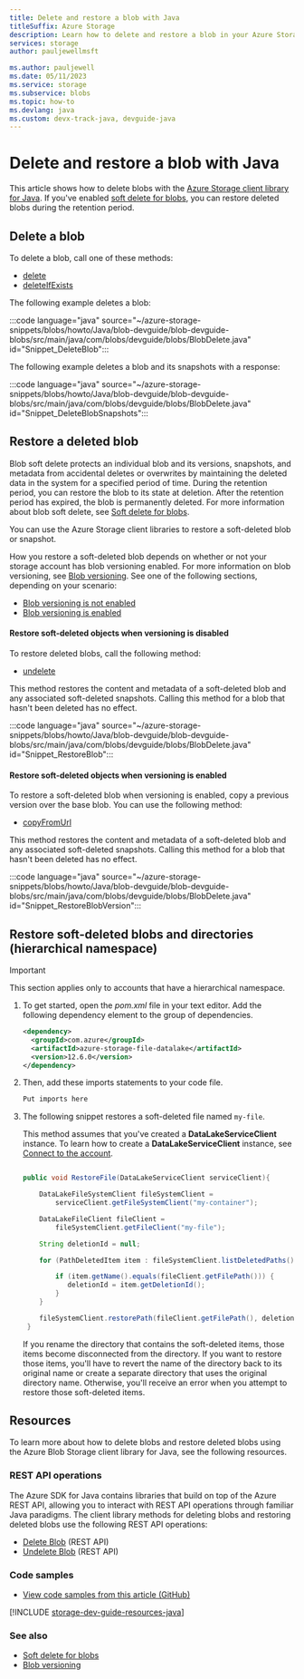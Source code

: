 ```yaml
---
title: Delete and restore a blob with Java
titleSuffix: Azure Storage
description: Learn how to delete and restore a blob in your Azure Storage account using the Java client library
services: storage
author: pauljewellmsft

ms.author: pauljewell
ms.date: 05/11/2023
ms.service: storage
ms.subservice: blobs
ms.topic: how-to
ms.devlang: java
ms.custom: devx-track-java, devguide-java
---
```


# Delete and restore a blob with Java

This article shows how to delete blobs with the [Azure Storage client library for Java](/java/api/overview/azure/storage-blob-readme).  If you've enabled [soft delete for blobs](soft-delete-blob-overview.md), you can restore deleted blobs during the retention period.

## Delete a blob

To delete a blob, call one of these methods:

- [delete](/java/api/com.azure.storage.blob.specialized.blobclientbase)
- [deleteIfExists](/java/api/com.azure.storage.blob.specialized.blobclientbase)

The following example deletes a blob:

:::code language="java" source="~/azure-storage-snippets/blobs/howto/Java/blob-devguide/blob-devguide-blobs/src/main/java/com/blobs/devguide/blobs/BlobDelete.java" id="Snippet_DeleteBlob":::

The following example deletes a blob and its snapshots with a response:

:::code language="java" source="~/azure-storage-snippets/blobs/howto/Java/blob-devguide/blob-devguide-blobs/src/main/java/com/blobs/devguide/blobs/BlobDelete.java" id="Snippet_DeleteBlobSnapshots":::

## Restore a deleted blob

Blob soft delete protects an individual blob and its versions, snapshots, and metadata from accidental deletes or overwrites by maintaining the deleted data in the system for a specified period of time. During the retention period, you can restore the blob to its state at deletion. After the retention period has expired, the blob is permanently deleted. For more information about blob soft delete, see [Soft delete for blobs](soft-delete-blob-overview.md).

You can use the Azure Storage client libraries to restore a soft-deleted blob or snapshot.

How you restore a soft-deleted blob depends on whether or not your storage account has blob versioning enabled. For more information on blob versioning, see [Blob versioning](../../storage/blobs/versioning-overview.md). See one of the following sections, depending on your scenario:

- [Blob versioning is not enabled](#restore-soft-deleted-objects-when-versioning-is-disabled)
- [Blob versioning is enabled](#restore-soft-deleted-objects-when-versioning-is-enabled)

#### Restore soft-deleted objects when versioning is disabled

To restore deleted blobs, call the following method:

- [undelete](/java/api/com.azure.storage.blob.specialized.blobclientbase)

This method restores the content and metadata of a soft-deleted blob and any associated soft-deleted snapshots. Calling this method for a blob that hasn't been deleted has no effect.

:::code language="java" source="~/azure-storage-snippets/blobs/howto/Java/blob-devguide/blob-devguide-blobs/src/main/java/com/blobs/devguide/blobs/BlobDelete.java" id="Snippet_RestoreBlob":::

#### Restore soft-deleted objects when versioning is enabled

To restore a soft-deleted blob when versioning is enabled, copy a previous version over the base blob. You can use the following method:

- [copyFromUrl](/java/api/com.azure.storage.blob.specialized.blobclientbase)

This method restores the content and metadata of a soft-deleted blob and any associated soft-deleted snapshots. Calling this method for a blob that hasn't been deleted has no effect.

:::code language="java" source="~/azure-storage-snippets/blobs/howto/Java/blob-devguide/blob-devguide-blobs/src/main/java/com/blobs/devguide/blobs/BlobDelete.java" id="Snippet_RestoreBlobVersion":::

## Restore soft-deleted blobs and directories (hierarchical namespace)

> [!IMPORTANT]
> This section applies only to accounts that have a hierarchical namespace.

1. To get started, open the *pom.xml* file in your text editor. Add the following dependency element to the group of dependencies.

   ```xml
   <dependency>
     <groupId>com.azure</groupId>
     <artifactId>azure-storage-file-datalake</artifactId>
     <version>12.6.0</version>
   </dependency>
   ```

2. Then, add these imports statements to your code file.

   ```java
   Put imports here
   ```

3. The following snippet restores a soft-deleted file named `my-file`.

   This method assumes that you've created a **DataLakeServiceClient** instance. To learn how to create a **DataLakeServiceClient** instance, see [Connect to the account](data-lake-storage-directory-file-acl-java.md#connect-to-the-account).

   ```java

   public void RestoreFile(DataLakeServiceClient serviceClient){

       DataLakeFileSystemClient fileSystemClient =
           serviceClient.getFileSystemClient("my-container");

       DataLakeFileClient fileClient =
           fileSystemClient.getFileClient("my-file");

       String deletionId = null;

       for (PathDeletedItem item : fileSystemClient.listDeletedPaths()) {

           if (item.getName().equals(fileClient.getFilePath())) {
              deletionId = item.getDeletionId();
           }
       }

       fileSystemClient.restorePath(fileClient.getFilePath(), deletionId);
    }

   ```

   If you rename the directory that contains the soft-deleted items, those items become disconnected from the directory. If you want to restore those items, you'll have to revert the name of the directory back to its original name or create a separate directory that uses the original directory name. Otherwise, you'll receive an error when you attempt to restore those soft-deleted items.

## Resources

To learn more about how to delete blobs and restore deleted blobs using the Azure Blob Storage client library for Java, see the following resources.

### REST API operations

The Azure SDK for Java contains libraries that build on top of the Azure REST API, allowing you to interact with REST API operations through familiar Java paradigms. The client library methods for deleting blobs and restoring deleted blobs use the following REST API operations:

- [Delete Blob](/rest/api/storageservices/delete-blob) (REST API)
- [Undelete Blob](/rest/api/storageservices/undelete-blob) (REST API)

### Code samples

- [View code samples from this article (GitHub)](https://github.com/Azure-Samples/AzureStorageSnippets/blob/master/blobs/howto/Java/blob-devguide/blob-devguide-blobs/src/main/java/com/blobs/devguide/blobs/BlobDelete.java)

[!INCLUDE [storage-dev-guide-resources-java](../../../includes/storage-dev-guides/storage-dev-guide-resources-java.md)]

### See also

- [Soft delete for blobs](soft-delete-blob-overview.md)
- [Blob versioning](versioning-overview.md)
